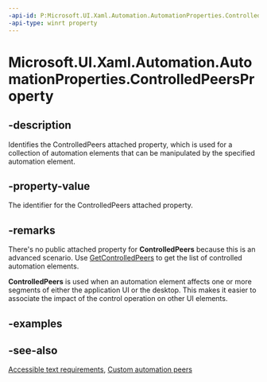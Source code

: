 ```yaml
---
-api-id: P:Microsoft.UI.Xaml.Automation.AutomationProperties.ControlledPeersProperty
-api-type: winrt property
---
```


<!-- Property syntax
public Windows.UI.Xaml.DependencyProperty ControlledPeersProperty { get; }
-->

# Microsoft.UI.Xaml.Automation.AutomationProperties.ControlledPeersProperty

## -description

Identifies the ControlledPeers attached property, which is used for a collection of automation elements that can be manipulated by the specified automation element.

## -property-value

The identifier for the ControlledPeers attached property.

## -remarks

There's no public attached property for **ControlledPeers** because this is an advanced scenario. Use [GetControlledPeers](automationproperties_getcontrolledpeers_1516837072.md) to get the list of controlled automation elements.

**ControlledPeers** is used when an automation element affects one or more segments of either the application UI or the desktop. This makes it easier to associate the impact of the control operation on other UI elements.

## -examples

## -see-also

[Accessible text requirements](/en-us/windows/apps/design/accessibility/accessible-text-requirements#auto-suggest-accessibility), [Custom automation peers](/en-us/windows/apps/design/accessibility/custom-automation-peers)
